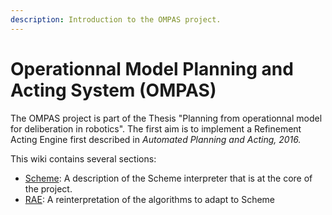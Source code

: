 ```yaml
---
description: Introduction to the OMPAS project.
---
```


# Operationnal Model Planning and Acting System (OMPAS)

The OMPAS project is part of the Thesis "Planning from operationnal model for deliberation in robotics". The first aim is to implement a Refinement Acting Engine first described in _Automated Planning and Acting, 2016._

This wiki contains several sections:

* [Scheme](sompas/readme.md): A description of the Scheme interpreter that is at the core of the project.
* [RAE](rae/def.md): A reinterpretation of the algorithms to adapt to Scheme

